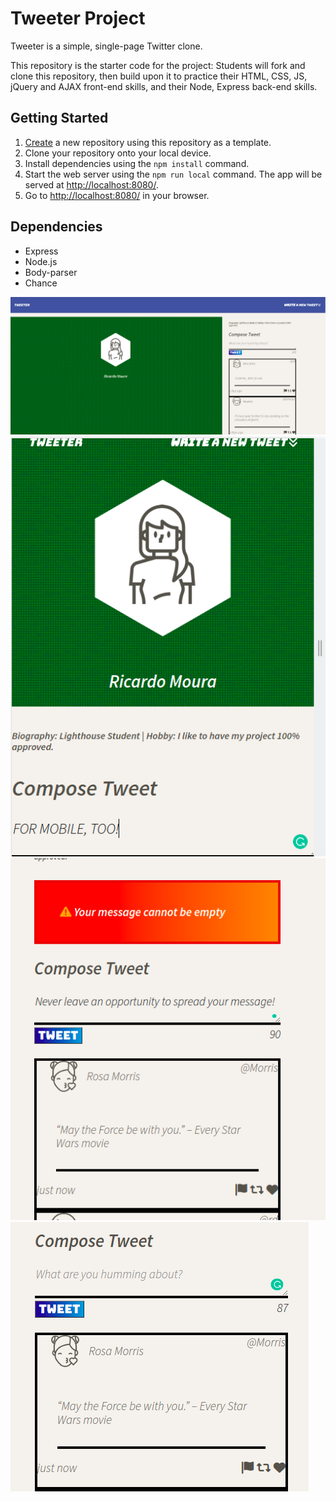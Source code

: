 # Tweeter Project

Tweeter is a simple, single-page Twitter clone.

This repository is the starter code for the project: Students will fork and clone this repository, then build upon it to practice their HTML, CSS, JS, jQuery and AJAX front-end skills, and their Node, Express back-end skills.

## Getting Started

1. [Create](https://docs.github.com/en/repositories/creating-and-managing-repositories/creating-a-repository-from-a-template) a new repository using this repository as a template.
2. Clone your repository onto your local device.
3. Install dependencies using the `npm install` command.
3. Start the web server using the `npm run local` command. The app will be served at <http://localhost:8080/>.
4. Go to <http://localhost:8080/> in your browser.

## Dependencies

- Express
- Node.js
- Body-parser
- Chance


!["Screenshot of Tweeter Front End"](https://github.com/ricardomoura1979/tweeter/blob/master/docs/tweeter-front-end.png)
!["Screenshot of Mobile Version"](https://github.com/ricardomoura1979/tweeter/blob/master/docs/mobile-feature.png)
!["Screenshot of how to send a message"](https://github.com/ricardomoura1979/tweeter/blob/master/docs/takes-action.png)
!["Screenshot of Tweeter message"](https://github.com/ricardomoura1979/tweeter/blob/master/docs/spread-your-messages.png)